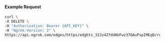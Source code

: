 <!-- Code generated for API Clients. DO NOT EDIT. -->

#### Example Request

```bash
curl \
-X DELETE \
-H "Authorization: Bearer {API_KEY}" \
-H "Ngrok-Version: 2" \
https://api.ngrok.com/edges/https/edghts_32Jz4ZfddHUFwz37QAuPspIMEqD/routes/edghtsrt_32Jz4ajvG9AJiYoEXep2cCma142/ip_restriction
```
